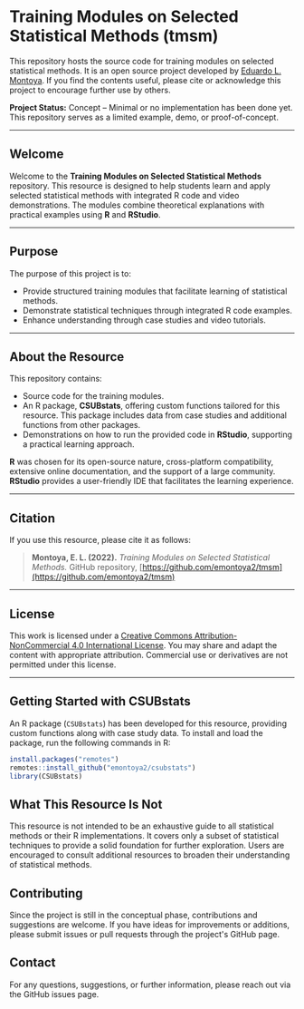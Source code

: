 # Training Modules on Selected Statistical Methods (tmsm)

This repository hosts the source code for training modules on selected statistical methods. It is an open source project developed by [Eduardo L. Montoya](https://emontoya2.github.io/). If you find the contents useful, please cite or acknowledge this project to encourage further use by others.

**Project Status:** Concept – Minimal or no implementation has been done yet. This repository serves as a limited example, demo, or proof-of-concept.

---

## Welcome

Welcome to the **Training Modules on Selected Statistical Methods** repository. This resource is designed to help students learn and apply selected statistical methods with integrated R code and video demonstrations. The modules combine theoretical explanations with practical examples using **R** and **RStudio**.

---

## Purpose

The purpose of this project is to:
- Provide structured training modules that facilitate learning of statistical methods.
- Demonstrate statistical techniques through integrated R code examples.
- Enhance understanding through case studies and video tutorials.

---

## About the Resource

This repository contains:
- Source code for the training modules.
- An R package, **CSUBstats**, offering custom functions tailored for this resource. This package includes data from case studies and additional functions from other packages.
- Demonstrations on how to run the provided code in **RStudio**, supporting a practical learning approach.

**R** was chosen for its open-source nature, cross-platform compatibility, extensive online documentation, and the support of a large community. **RStudio** provides a user-friendly IDE that facilitates the learning experience.

---

## Citation

If you use this resource, please cite it as follows:

> **Montoya, E. L. (2022).** *Training Modules on Selected Statistical Methods.* GitHub repository, [https://github.com/emontoya2/tmsm](https://github.com/emontoya2/tmsm)

---

## License

This work is licensed under a [Creative Commons Attribution-NonCommercial 4.0 International License](https://creativecommons.org/licenses/by-nc/4.0/). You may share and adapt the content with appropriate attribution. Commercial use or derivatives are not permitted under this license.

---

## Getting Started with CSUBstats

An R package (`CSUBstats`) has been developed for this resource, providing custom functions along with case study data. To install and load the package, run the following commands in R:

```r
install.packages("remotes")
remotes::install_github("emontoya2/csubstats")
library(CSUBstats)
```

## What This Resource Is Not

This resource is not intended to be an exhaustive guide to all statistical methods or their R implementations. It covers only a subset of statistical techniques to provide a solid foundation for further exploration. Users are encouraged to consult additional resources to broaden their understanding of statistical methods.

## Contributing

Since the project is still in the conceptual phase, contributions and suggestions are welcome. If you have ideas for improvements or additions, please submit issues or pull requests through the project's GitHub page.

## Contact

For any questions, suggestions, or further information, please reach out via the GitHub issues page.

